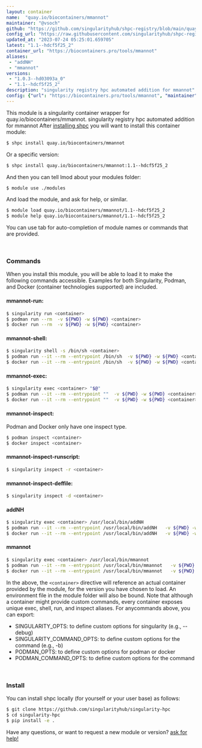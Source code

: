 ```yaml
---
layout: container
name:  "quay.io/biocontainers/mmannot"
maintainer: "@vsoch"
github: "https://github.com/singularityhub/shpc-registry/blob/main/quay.io/biocontainers/mmannot/container.yaml"
config_url: "https://raw.githubusercontent.com/singularityhub/shpc-registry/main/quay.io/biocontainers/mmannot/container.yaml"
updated_at: "2023-07-24 05:25:01.659705"
latest: "1.1--hdcf5f25_2"
container_url: "https://biocontainers.pro/tools/mmannot"
aliases:
 - "addNH"
 - "mmannot"
versions:
 - "1.0.3--hd03093a_0"
 - "1.1--hdcf5f25_2"
description: "singularity registry hpc automated addition for mmannot"
config: {"url": "https://biocontainers.pro/tools/mmannot", "maintainer": "@vsoch", "description": "singularity registry hpc automated addition for mmannot", "latest": {"1.1--hdcf5f25_2": "sha256:aa0957c65da9f7493cf9967156d02ba44b2be605fb8c9ecf64f4b813ccff1ce3"}, "tags": {"1.0.3--hd03093a_0": "sha256:eaa22b49303808faa0ee3c286294985da4e192daa807832a9478da5a800ce4a9", "1.1--hdcf5f25_2": "sha256:aa0957c65da9f7493cf9967156d02ba44b2be605fb8c9ecf64f4b813ccff1ce3"}, "docker": "quay.io/biocontainers/mmannot", "aliases": {"addNH": "/usr/local/bin/addNH", "mmannot": "/usr/local/bin/mmannot"}}
---
```


This module is a singularity container wrapper for quay.io/biocontainers/mmannot.
singularity registry hpc automated addition for mmannot
After [installing shpc](#install) you will want to install this container module:


```bash
$ shpc install quay.io/biocontainers/mmannot
```

Or a specific version:

```bash
$ shpc install quay.io/biocontainers/mmannot:1.1--hdcf5f25_2
```

And then you can tell lmod about your modules folder:

```bash
$ module use ./modules
```

And load the module, and ask for help, or similar.

```bash
$ module load quay.io/biocontainers/mmannot/1.1--hdcf5f25_2
$ module help quay.io/biocontainers/mmannot/1.1--hdcf5f25_2
```

You can use tab for auto-completion of module names or commands that are provided.

<br>

### Commands

When you install this module, you will be able to load it to make the following commands accessible.
Examples for both Singularity, Podman, and Docker (container technologies supported) are included.

#### mmannot-run:

```bash
$ singularity run <container>
$ podman run --rm  -v ${PWD} -w ${PWD} <container>
$ docker run --rm  -v ${PWD} -w ${PWD} <container>
```

#### mmannot-shell:

```bash
$ singularity shell -s /bin/sh <container>
$ podman run --it --rm --entrypoint /bin/sh  -v ${PWD} -w ${PWD} <container>
$ docker run --it --rm --entrypoint /bin/sh  -v ${PWD} -w ${PWD} <container>
```

#### mmannot-exec:

```bash
$ singularity exec <container> "$@"
$ podman run --it --rm --entrypoint ""  -v ${PWD} -w ${PWD} <container> "$@"
$ docker run --it --rm --entrypoint ""  -v ${PWD} -w ${PWD} <container> "$@"
```

#### mmannot-inspect:

Podman and Docker only have one inspect type.

```bash
$ podman inspect <container>
$ docker inspect <container>
```

#### mmannot-inspect-runscript:

```bash
$ singularity inspect -r <container>
```

#### mmannot-inspect-deffile:

```bash
$ singularity inspect -d <container>
```


#### addNH

```bash
$ singularity exec <container> /usr/local/bin/addNH
$ podman run --it --rm --entrypoint /usr/local/bin/addNH   -v ${PWD} -w ${PWD} <container> -c " $@"
$ docker run --it --rm --entrypoint /usr/local/bin/addNH   -v ${PWD} -w ${PWD} <container> -c " $@"
```


#### mmannot

```bash
$ singularity exec <container> /usr/local/bin/mmannot
$ podman run --it --rm --entrypoint /usr/local/bin/mmannot   -v ${PWD} -w ${PWD} <container> -c " $@"
$ docker run --it --rm --entrypoint /usr/local/bin/mmannot   -v ${PWD} -w ${PWD} <container> -c " $@"
```



In the above, the `<container>` directive will reference an actual container provided
by the module, for the version you have chosen to load. An environment file in the
module folder will also be bound. Note that although a container
might provide custom commands, every container exposes unique exec, shell, run, and
inspect aliases. For anycommands above, you can export:

 - SINGULARITY_OPTS: to define custom options for singularity (e.g., --debug)
 - SINGULARITY_COMMAND_OPTS: to define custom options for the command (e.g., -b)
 - PODMAN_OPTS: to define custom options for podman or docker
 - PODMAN_COMMAND_OPTS: to define custom options for the command

<br>

### Install

You can install shpc locally (for yourself or your user base) as follows:

```bash
$ git clone https://github.com/singularityhub/singularity-hpc
$ cd singularity-hpc
$ pip install -e .
```

Have any questions, or want to request a new module or version? [ask for help!](https://github.com/singularityhub/singularity-hpc/issues)